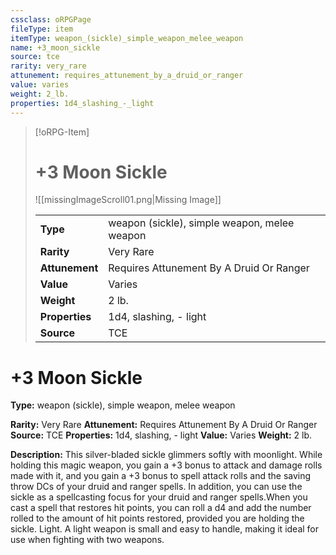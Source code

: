 ```yaml
---
cssclass: oRPGPage
fileType: item
itemType: weapon_(sickle)_simple_weapon_melee_weapon
name: +3_moon_sickle
source: tce
rarity: very_rare
attunement: requires_attunement_by_a_druid_or_ranger
value: varies
weight: 2_lb.
properties: 1d4_slashing_-_light
---
```

> [!oRPG-Item]
> # +3 Moon Sickle
> ![[missingImageScroll01.png|Missing Image]]
>
> |  |   |
> |:--|---|
> |**Type** | weapon (sickle), simple weapon, melee weapon |
> |**Rarity** | Very Rare |
> | **Attunement** | Requires Attunement By A Druid Or Ranger |
> | **Value** | Varies |
>  | **Weight**| 2 lb. |
>  |**Properties** | 1d4, slashing, - light |
> | **Source** | TCE |

#  +3 Moon Sickle
**Type:** weapon (sickle), simple weapon, melee weapon

**Rarity:** Very Rare
**Attunement:** Requires Attunement By A Druid Or Ranger
**Source:** TCE
**Properties:** 1d4, slashing, - light
**Value:** Varies
**Weight:** 2 lb.

**Description:** This silver-bladed sickle glimmers softly with moonlight. While holding this magic weapon, you gain a +3 bonus to attack and damage rolls made with it, and you gain a +3 bonus to spell attack rolls and the saving throw DCs of your druid and ranger spells. In addition, you can use the sickle as a spellcasting focus for your druid and ranger spells.When you cast a spell that restores hit points, you can roll a d4 and add the number rolled to the amount of hit points restored, provided you are holding the sickle. Light. A light weapon is small and easy to handle, making it ideal for use when fighting with two weapons.


